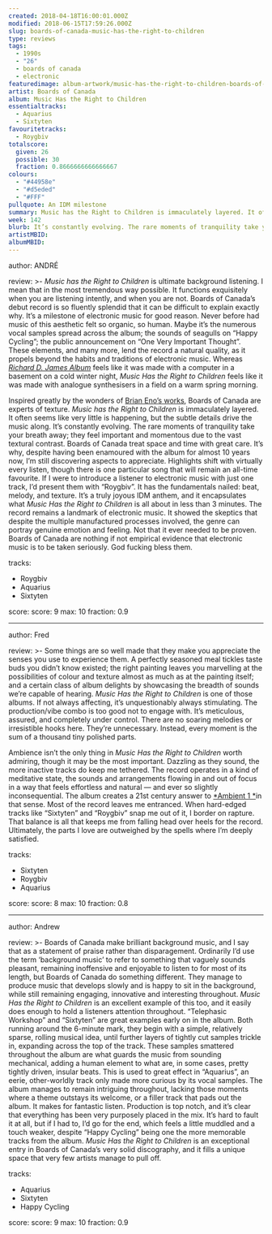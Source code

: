 ```yaml
---
created: 2018-04-18T16:00:01.000Z
modified: 2018-06-15T17:59:26.000Z
slug: boards-of-canada-music-has-the-right-to-children
type: reviews
tags:
  - 1990s
  - "26"
  - boards of canada
  - electronic
featuredimage: album-artwork/music-has-the-right-to-children-boards-of-canada.jpg
artist: Boards of Canada
album: Music Has the Right to Children
essentialtracks:
  - Aquarius
  - Sixtyten
favouritetracks:
  - Roygbiv
totalscore:
  given: 26
  possible: 30
  fraction: 0.8666666666666667
colours:
  - "#44958e"
  - "#d5eded"
  - "#FFF"
pullquote: An IDM milestone
summary: Music has the Right to Children is immaculately layered. It often seems like very little is happening, but the subtle details drive the music along. It’s constantly evolving. The rare moments of tranquility take your breath away; they feel important and momentous due to the vast textural contrast.
week: 142
blurb: It’s constantly evolving. The rare moments of tranquility take your breath away; they feel important and momentous due to the vast textural contrast.
artistMBID:
albumMBID:
---
```

author: ANDRÉ

review: >-
  *Music has the Right to Children* is ultimate background listening. I mean that in the most tremendous way possible. It functions exquisitely when you are listening intently, and when you are not. Boards of Canada’s debut record is so fluently splendid that it can be difficult to explain exactly why. It’s a milestone of electronic music for good reason. Never before had music of this aesthetic felt so organic, so human. Maybe it’s the numerous vocal samples spread across the album; the sounds of seagulls on “Happy Cycling”; the public announcement on “One Very Important Thought”. These elements, and many more, lend the record a natural quality, as it propels beyond the habits and traditions of electronic music. Whereas [*Richard D. James Album*](<reviews/aphex-twin-richard-d-james-album/>) feels like it was made with a computer in a basement on a cold winter night, *Music Has the Right to Children* feels like it was made with analogue synthesisers in a field on a warm spring morning.

  Inspired greatly by the wonders of [Brian Eno’s works](<reviews/brian-eno-ambient-1-music-for-airports/>), Boards of Canada are experts of texture. *Music has the Right to Children* is immaculately layered. It often seems like very little is happening, but the subtle details drive the music along. It’s constantly evolving. The rare moments of tranquility take your breath away; they feel important and momentous due to the vast textural contrast. Boards of Canada treat space and time with great care. It’s why, despite having been enamoured with the album for almost 10 years now, I’m still discovering aspects to appreciate. Highlights shift with virtually every listen, though there is one particular song that will remain an all-time favourite. If I were to introduce a listener to electronic music with just one track, I’d present them with “Roygbiv”. It has the fundamentals nailed: beat, melody, and texture. It’s a truly joyous IDM anthem, and it encapsulates what *Music Has the Right to Children* is all about in less than 3 minutes. The record remains a landmark of electronic music. It showed the skeptics that despite the multiple manufactured processes involved, the genre can portray genuine emotion and feeling. Not that it ever needed to be proven. Boards of Canada are nothing if not empirical evidence that electronic music is to be taken seriously. God fucking bless them.

tracks:
  - Roygbiv
  - ­­Aquarius
  - ­­Sixtyten

score:
  score: 9
  max: 10
  fraction: 0.9

---
author: Fred

review: >-
  Some things are so well made that they make you appreciate the senses you use to experience them. A perfectly seasoned meal tickles taste buds you didn’t know existed; the right painting leaves you marvelling at the possibilities of colour and texture almost as much as at the painting itself; and a certain class of album delights by showcasing the breadth of sounds we’re capable of hearing. *Music Has the Right to Children* is one of those albums. If not always affecting, it’s unquestionably always stimulating. The production/vibe combo is too good not to engage with. It’s meticulous, assured, and completely under control. There are no soaring melodies or irresistible hooks here. They’re unnecessary. Instead, every moment is the sum of a thousand tiny polished parts.

  Ambience isn’t the only thing in *Music Has the Right to Children* worth admiring, though it may be the most important. Dazzling as they sound, the more inactive tracks do keep me tethered. The record operates in a kind of meditative state, the sounds and arrangements flowing in and out of focus in a way that feels effortless and natural — and ever so slightly inconsequential. The album creates a 21st century answer to [*Ambient 1 *](<reviews/brian-eno-ambient-1-music-for-airports/>)in that sense. Most of the record leaves me entranced. When hard-edged tracks like “Sixtyten” and “Roygbiv” snap me out of it, I border on rapture. That balance is all that keeps me from falling head over heels for the record. Ultimately, the parts I love are outweighed by the spells where I’m deeply satisfied.

tracks:
  - Sixtyten
  - ­­Roygbiv
  - ­­Aquarius

score:
  score: 8
  max: 10
  fraction: 0.8

---
author: Andrew

review: >-
  Boards of Canada make brilliant background music, and I say that as a statement of praise rather than disparagement. Ordinarily I’d use the term ‘background music’ to refer to something that vaguely sounds pleasant, remaining inoffensive and enjoyable to listen to for most of its length, but Boards of Canada do something different. They manage to produce music that develops slowly and is happy to sit in the background, while still remaining engaging, innovative and interesting throughout. *Music Has the Right to Children* is an excellent example of this too, and it easily does enough to hold a listeners attention throughout. “Telephasic Workshop” and “Sixtyten” are great examples early on in the album. Both running around the 6-minute mark, they begin with a simple, relatively sparse, rolling musical idea, until further layers of tightly cut samples trickle in, expanding across the top of the track. These samples smattered throughout the album are what guards the music from sounding mechanical, adding a human element to what are, in some cases, pretty tightly driven, insular beats. This is used to great effect in “Aquarius”, an eerie, other-worldly track only made more curious by its vocal samples. The album manages to remain intriguing throughout, lacking those moments where a theme outstays its welcome, or a filler track that pads out the album. It makes for fantastic listen. Production is top notch, and it’s clear that everything has been very purposely placed in the mix. It’s hard to fault it at all, but if I had to, I’d go for the end, which feels a little muddled and a touch weaker, despite “Happy Cycling” being one the more memorable tracks from the album. *Music Has the Right to Children* is an exceptional entry in Boards of Canada’s very solid discography, and it fills a unique space that very few artists manage to pull off.

tracks:
  - Aquarius
  - ­­Sixtyten
  - ­­Happy Cycling

score:
  score: 9
  max: 10
  fraction: 0.9

